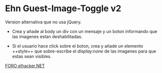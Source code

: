 # Ehn Guest-Image-Toggle v2

Version alternativa que no usa jQuery.

- Crea y añade al body un div con un mensaje y un boton informando que las imagenes estan deshabilitadas.

- Si el usuario hace click sobre el boton, crea y añade un elemento ++style++ que sobre-escribe el *display:none* de las imagenes para que estas sean visibles.


[FORO elhacker.NET](http://foro.elhacker.net)

